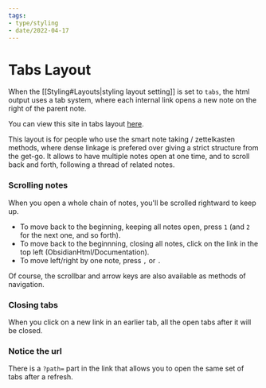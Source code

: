 ```yaml
---
tags:
- type/styling
- date/2022-04-17
---
```


# Tabs Layout
When the [[Styling#Layouts|styling layout setting]] is set to `tabs`, the html output uses a tab system, where each internal link opens a new note on the right of the parent note. 

You can view this site in tabs layout [here](https://obsidian-html.github.io/tabs/).

This layout is for people who use the smart note taking / zettelkasten methods, where dense linkage is prefered over giving a strict structure from the get-go. It allows to have multiple notes open at one time, and to scroll back and forth, following a thread of related notes.

### Scrolling notes
When you open a whole chain of notes, you'll be scrolled rightward to keep up.
- To move back to the beginning, keeping all notes open, press `1` (and `2` for the next one, and so forth).
- To move back to the beginnning, closing all notes, click on the link in the top left (ObsidianHtml/Documentation).
- To move left/right by one note, press `,` or `.`

Of course, the scrollbar and arrow keys are also available as methods of navigation.

### Closing tabs
When you click on a new link in an earlier tab, all the open tabs after it will be closed.

### Notice the url
There is a `?path=` part in the link that allows you to open the same set of tabs after a refresh. 